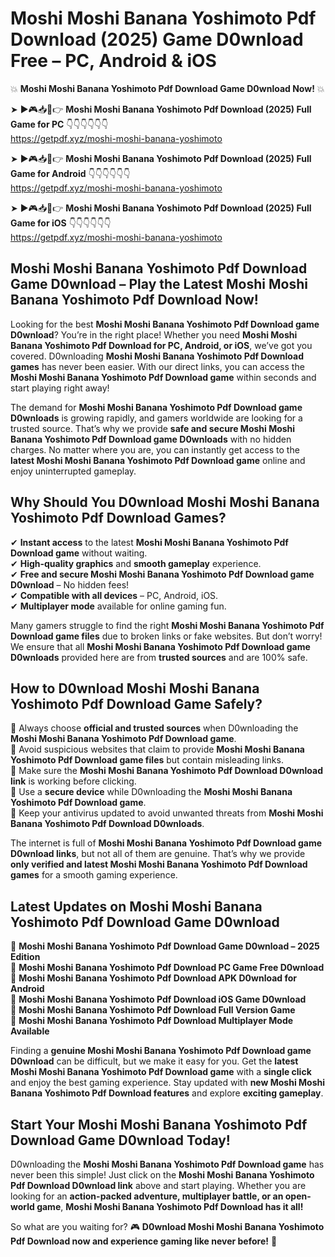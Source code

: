 # Moshi Moshi Banana Yoshimoto Pdf Download (2025) Game D0wnload Free – PC, Android & iOS

💥 **Moshi Moshi Banana Yoshimoto Pdf Download Game D0wnload Now!** 💥  

➤ ►🎮📥📱👉 **Moshi Moshi Banana Yoshimoto Pdf Download (2025) Full Game for PC** 👇👇👇👇👇👇  
https://getpdf.xyz/moshi-moshi-banana-yoshimoto  

➤ ►🎮📥📱👉 **Moshi Moshi Banana Yoshimoto Pdf Download (2025) Full Game for Android** 👇👇👇👇👇👇  
https://getpdf.xyz/moshi-moshi-banana-yoshimoto  

➤ ►🎮📥📱👉 **Moshi Moshi Banana Yoshimoto Pdf Download (2025) Full Game for iOS** 👇👇👇👇👇👇  
https://getpdf.xyz/moshi-moshi-banana-yoshimoto  

## Moshi Moshi Banana Yoshimoto Pdf Download Game D0wnload – Play the Latest Moshi Moshi Banana Yoshimoto Pdf Download Now!

Looking for the best **Moshi Moshi Banana Yoshimoto Pdf Download game D0wnload**? You’re in the right place! Whether you need **Moshi Moshi Banana Yoshimoto Pdf Download for PC, Android, or iOS**, we’ve got you covered. D0wnloading **Moshi Moshi Banana Yoshimoto Pdf Download games** has never been easier. With our direct links, you can access the **Moshi Moshi Banana Yoshimoto Pdf Download game** within seconds and start playing right away!  

The demand for **Moshi Moshi Banana Yoshimoto Pdf Download game D0wnloads** is growing rapidly, and gamers worldwide are looking for a trusted source. That’s why we provide **safe and secure Moshi Moshi Banana Yoshimoto Pdf Download game D0wnloads** with no hidden charges. No matter where you are, you can instantly get access to the **latest Moshi Moshi Banana Yoshimoto Pdf Download game** online and enjoy uninterrupted gameplay.  

## **Why Should You D0wnload Moshi Moshi Banana Yoshimoto Pdf Download Games?**  

✔ **Instant access** to the latest **Moshi Moshi Banana Yoshimoto Pdf Download game** without waiting.  
✔ **High-quality graphics** and **smooth gameplay** experience.  
✔ **Free and secure Moshi Moshi Banana Yoshimoto Pdf Download game D0wnload** – No hidden fees!  
✔ **Compatible with all devices** – PC, Android, iOS.  
✔ **Multiplayer mode** available for online gaming fun.  

Many gamers struggle to find the right **Moshi Moshi Banana Yoshimoto Pdf Download game files** due to broken links or fake websites. But don’t worry! We ensure that all **Moshi Moshi Banana Yoshimoto Pdf Download game D0wnloads** provided here are from **trusted sources** and are 100% safe.  

## **How to D0wnload Moshi Moshi Banana Yoshimoto Pdf Download Game Safely?**  

📌 Always choose **official and trusted sources** when D0wnloading the **Moshi Moshi Banana Yoshimoto Pdf Download game**.  
📌 Avoid suspicious websites that claim to provide **Moshi Moshi Banana Yoshimoto Pdf Download game files** but contain misleading links.  
📌 Make sure the **Moshi Moshi Banana Yoshimoto Pdf Download D0wnload link** is working before clicking.  
📌 Use a **secure device** while D0wnloading the **Moshi Moshi Banana Yoshimoto Pdf Download game**.  
📌 Keep your antivirus updated to avoid unwanted threats from **Moshi Moshi Banana Yoshimoto Pdf Download D0wnloads**.  

The internet is full of **Moshi Moshi Banana Yoshimoto Pdf Download game D0wnload links**, but not all of them are genuine. That’s why we provide **only verified and latest Moshi Moshi Banana Yoshimoto Pdf Download games** for a smooth gaming experience.  

## **Latest Updates on Moshi Moshi Banana Yoshimoto Pdf Download Game D0wnload**  

🔹 **Moshi Moshi Banana Yoshimoto Pdf Download Game D0wnload – 2025 Edition**  
🔹 **Moshi Moshi Banana Yoshimoto Pdf Download PC Game Free D0wnload**  
🔹 **Moshi Moshi Banana Yoshimoto Pdf Download APK D0wnload for Android**  
🔹 **Moshi Moshi Banana Yoshimoto Pdf Download iOS Game D0wnload**  
🔹 **Moshi Moshi Banana Yoshimoto Pdf Download Full Version Game**  
🔹 **Moshi Moshi Banana Yoshimoto Pdf Download Multiplayer Mode Available**  

Finding a **genuine Moshi Moshi Banana Yoshimoto Pdf Download game D0wnload** can be difficult, but we make it easy for you. Get the **latest Moshi Moshi Banana Yoshimoto Pdf Download game** with a **single click** and enjoy the best gaming experience. Stay updated with **new Moshi Moshi Banana Yoshimoto Pdf Download features** and explore **exciting gameplay**.  

## **Start Your Moshi Moshi Banana Yoshimoto Pdf Download Game D0wnload Today!**  

D0wnloading the **Moshi Moshi Banana Yoshimoto Pdf Download game** has never been this simple! Just click on the **Moshi Moshi Banana Yoshimoto Pdf Download D0wnload link** above and start playing. Whether you are looking for an **action-packed adventure, multiplayer battle, or an open-world game**, **Moshi Moshi Banana Yoshimoto Pdf Download has it all!**  

So what are you waiting for? 🎮 **D0wnload Moshi Moshi Banana Yoshimoto Pdf Download now and experience gaming like never before!** 🚀  